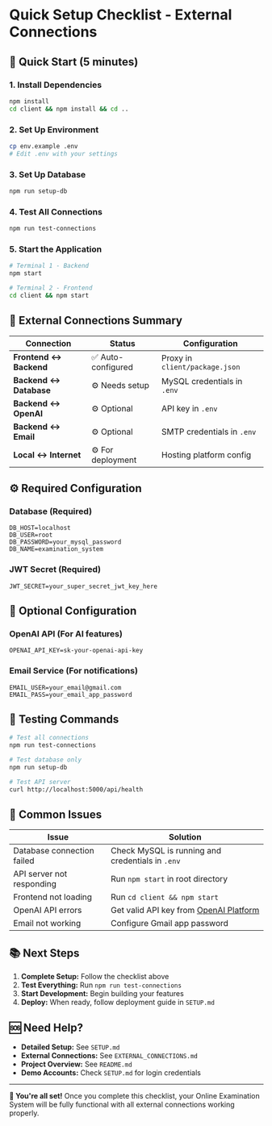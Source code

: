 # Quick Setup Checklist - External Connections

## 🚀 Quick Start (5 minutes)

### 1. Install Dependencies
```bash
npm install
cd client && npm install && cd ..
```

### 2. Set Up Environment
```bash
cp env.example .env
# Edit .env with your settings
```

### 3. Set Up Database
```bash
npm run setup-db
```

### 4. Test All Connections
```bash
npm run test-connections
```

### 5. Start the Application
```bash
# Terminal 1 - Backend
npm start

# Terminal 2 - Frontend  
cd client && npm start
```

## 🔗 External Connections Summary

| Connection | Status | Configuration |
|------------|--------|---------------|
| **Frontend ↔ Backend** | ✅ Auto-configured | Proxy in `client/package.json` |
| **Backend ↔ Database** | ⚙️ Needs setup | MySQL credentials in `.env` |
| **Backend ↔ OpenAI** | ⚙️ Optional | API key in `.env` |
| **Backend ↔ Email** | ⚙️ Optional | SMTP credentials in `.env` |
| **Local ↔ Internet** | ⚙️ For deployment | Hosting platform config |

## ⚙️ Required Configuration

### Database (Required)
```env
DB_HOST=localhost
DB_USER=root
DB_PASSWORD=your_mysql_password
DB_NAME=examination_system
```

### JWT Secret (Required)
```env
JWT_SECRET=your_super_secret_jwt_key_here
```

## 🎯 Optional Configuration

### OpenAI API (For AI features)
```env
OPENAI_API_KEY=sk-your-openai-api-key
```

### Email Service (For notifications)
```env
EMAIL_USER=your_email@gmail.com
EMAIL_PASS=your_email_app_password
```

## 🧪 Testing Commands

```bash
# Test all connections
npm run test-connections

# Test database only
npm run setup-db

# Test API server
curl http://localhost:5000/api/health
```

## 🚨 Common Issues

| Issue | Solution |
|-------|----------|
| Database connection failed | Check MySQL is running and credentials in `.env` |
| API server not responding | Run `npm start` in root directory |
| Frontend not loading | Run `cd client && npm start` |
| OpenAI API errors | Get valid API key from [OpenAI Platform](https://platform.openai.com/) |
| Email not working | Configure Gmail app password |

## 📚 Next Steps

1. **Complete Setup:** Follow the checklist above
2. **Test Everything:** Run `npm run test-connections`
3. **Start Development:** Begin building your features
4. **Deploy:** When ready, follow deployment guide in `SETUP.md`

## 🆘 Need Help?

- **Detailed Setup:** See `SETUP.md`
- **External Connections:** See `EXTERNAL_CONNECTIONS.md`
- **Project Overview:** See `README.md`
- **Demo Accounts:** Check `SETUP.md` for login credentials

---

**🎉 You're all set!** Once you complete this checklist, your Online Examination System will be fully functional with all external connections working properly. 